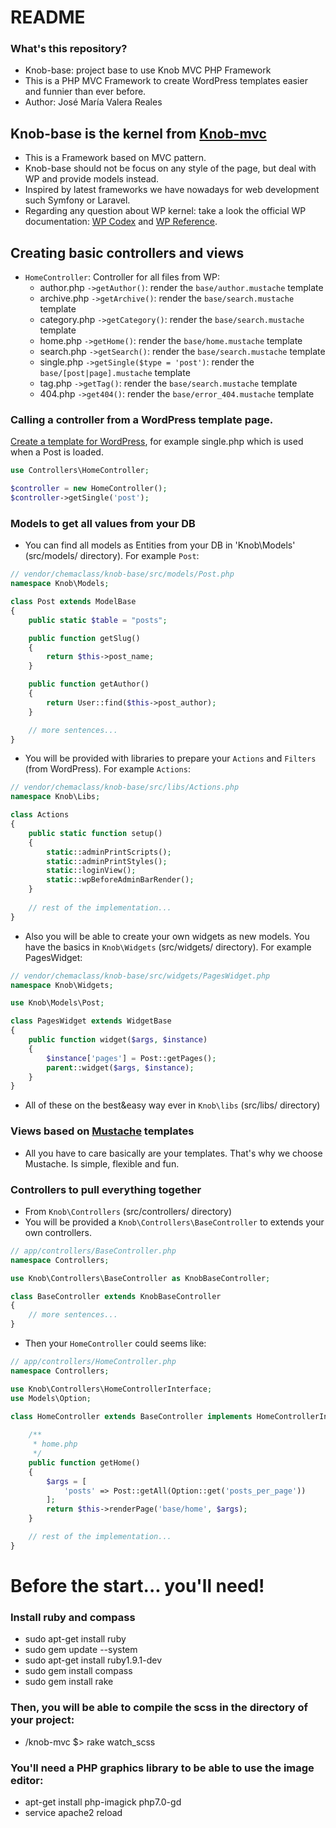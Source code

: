 # README #

### What's this repository? ###

* Knob-base: project base to use Knob MVC PHP Framework
* This is a PHP MVC Framework to create WordPress templates easier and funnier than ever before.
* Author: José María Valera Reales

## Knob-base is the kernel from [Knob-mvc](https://github.com/Chemaclass/knob-mvc/)

* This is a Framework based on MVC pattern. 
* Knob-base should not be focus on any style of the page, but deal with WP and provide models instead. 
* Inspired by latest frameworks we have nowadays for web development such Symfony or Laravel.
* Regarding any question about WP kernel: take a look the official WP documentation: [WP Codex](https://codex.wordpress.org/) and  [WP Reference](https://developer.wordpress.org/reference/).

## Creating basic controllers and views

* `HomeController`: Controller for all files from WP:
	- author.php `->getAuthor()`: render the `base/author.mustache` template
	- archive.php `->getArchive()`: render the `base/search.mustache` template
	- category.php `->getCategory()`: render the `base/search.mustache` template
	- home.php `->getHome()`: render the `base/home.mustache` template
	- search.php `->getSearch()`: render the `base/search.mustache` template
	- single.php `->getSingle($type = 'post')`: render the `base/[post|page].mustache` template
	- tag.php `->getTag()`: render the `base/search.mustache` template
	- 404.php `->get404()`: render the `base/error_404.mustache` template

### Calling a controller from a WordPress template page.

[Create a template for WordPress](http://codex.wordpress.org/Template_Hierarchy), 
for example single.php which is used when a Post is loaded.

```php
use Controllers\HomeController;

$controller = new HomeController();
$controller->getSingle('post');
```

### Models to get all values from your DB

* You can find all models as Entities from your DB in 'Knob\Models' (src/models/ directory). 
For example `Post`:

```php 
// vendor/chemaclass/knob-base/src/models/Post.php
namespace Knob\Models;

class Post extends ModelBase
{
    public static $table = "posts";

    public function getSlug()
    {
        return $this->post_name;
    }

    public function getAuthor()
    {
        return User::find($this->post_author);
    }

    // more sentences...
}
```

* You will be provided with libraries to prepare your `Actions` and `Filters` (from WordPress). 
For example `Actions`:
```php 
// vendor/chemaclass/knob-base/src/libs/Actions.php
namespace Knob\Libs;

class Actions
{
    public static function setup()
    {
        static::adminPrintScripts();
        static::adminPrintStyles();
        static::loginView();
        static::wpBeforeAdminBarRender();
    }
    
    // rest of the implementation...
}
```

* Also you will be able to create your own widgets as new models. 
You have the basics in `Knob\Widgets` (src/widgets/ directory).
For example PagesWidget:
```php 
// vendor/chemaclass/knob-base/src/widgets/PagesWidget.php
namespace Knob\Widgets;

use Knob\Models\Post;

class PagesWidget extends WidgetBase
{
    public function widget($args, $instance)
    {
        $instance['pages'] = Post::getPages();
        parent::widget($args, $instance);
    }
}
```

* All of these on the best&easy way ever in `Knob\libs` (src/libs/ directory)

### Views based on [Mustache](http://mustache.github.com/) templates

* All you have to care basically are your templates. That's why we choose Mustache. 
Is simple, flexible and fun.

### Controllers to pull everything together

* From `Knob\Controllers` (src/controllers/ directory) 
* You will be provided a `Knob\Controllers\BaseController` to extends your own controllers. 

```php 
// app/controllers/BaseController.php
namespace Controllers;

use Knob\Controllers\BaseController as KnobBaseController;

class BaseController extends KnobBaseController
{
	// more sentences...
}
```

* Then your `HomeController` could seems like: 

```php 
// app/controllers/HomeController.php
namespace Controllers;

use Knob\Controllers\HomeControllerInterface;
use Models\Option;

class HomeController extends BaseController implements HomeControllerInterface {
	
    /**
     * home.php
     */
    public function getHome()
    {
        $args = [
            'posts' => Post::getAll(Option::get('posts_per_page'))
        ];
        return $this->renderPage('base/home', $args);
    }

	// rest of the implementation...
}
```

# Before the start... you'll need! 

### Install ruby and compass 
* sudo apt-get install ruby
* sudo gem update --system
* sudo apt-get install ruby1.9.1-dev
* sudo gem install compass
* sudo gem install rake

### Then, you will be able to compile the scss in the directory of your project: ###
* /knob-mvc $> rake watch_scss

### You'll need a PHP graphics library to be able to use the image editor: ###
* apt-get install php-imagick php7.0-gd
* service apache2 reload 


